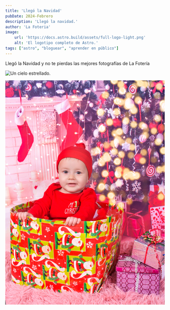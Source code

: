 ```yaml
---
title: 'Llegó la Navidad'
pubDate: 2024-Febrero
description: 'Llegó la navidad.'
author: 'La Foteria'
image:
    url: 'https://docs.astro.build/assets/full-logo-light.png'
    alt: 'El logotipo completo de Astro.'
tags: ["astro", "bloguear", "aprender en público"]
---
```


Llegó la Navidad y no te pierdas las mejores fotografías de La Fotería

![Un cielo estrellado.](../../../assets/navidad/a.JPG)

![Un cielo estrellado.](../../../assets/navidad/b.jpg)

